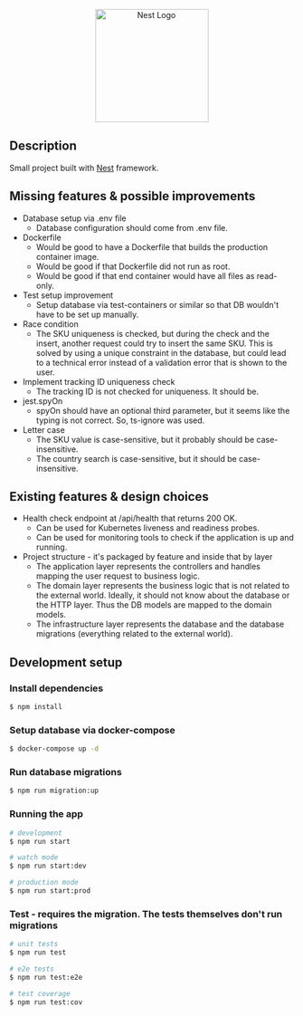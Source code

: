 <p align="center">
  <a href="http://nestjs.com/" target="blank"><img src="https://nestjs.com/img/logo-small.svg" width="200" alt="Nest Logo" /></a>
</p>

[circleci-image]: https://img.shields.io/circleci/build/github/nestjs/nest/master?token=abc123def456

[circleci-url]: https://circleci.com/gh/nestjs/nest

## Description

Small project built with [Nest](https://github.com/nestjs/nest) framework.

## Missing features & possible improvements

* Database setup via .env file
    - Database configuration should come from .env file.
* Dockerfile
    - Would be good to have a Dockerfile that builds the production container image.
    - Would be good if that Dockerfile did not run as root.
    - Would be good if that end container would have all files as read-only.
* Test setup improvement
    - Setup database via test-containers or similar so that DB wouldn't have to be set up manually.
* Race condition
    - The SKU uniqueness is checked, but during the check and the insert, another request could try to insert the same SKU.
      This is solved by using a unique constraint in the database, but could lead to a technical error instead of a
      validation error that is shown to the user.
* Implement tracking ID uniqueness check
    - The tracking ID is not checked for uniqueness. It should be. 
* jest.spyOn
    - spyOn should have an optional third parameter, but it seems like the typing is not correct. So, ts-ignore was
      used.
* Letter case
    - The SKU value is case-sensitive, but it probably should be case-insensitive.
    - The country search is case-sensitive, but it should be case-insensitive.

## Existing features & design choices

* Health check endpoint at /api/health that returns 200 OK.
    - Can be used for Kubernetes liveness and readiness probes.
    - Can be used for monitoring tools to check if the application is up and running.
* Project structure - it's packaged by feature and inside that by layer
    - The application layer represents the controllers and handles mapping the user request to business logic.
    - The domain layer represents the business logic that is not related to the external world. Ideally, it should not
      know about the database or the HTTP layer. Thus the DB models are mapped to the domain models.
    - The infrastructure layer represents the database and the database migrations (everything related to the external
      world).

## Development setup

### Install dependencies

```bash
$ npm install
```

### Setup database via docker-compose

```bash
$ docker-compose up -d
```

### Run database migrations

```bash
$ npm run migration:up
```

### Running the app

```bash
# development
$ npm run start

# watch mode
$ npm run start:dev

# production mode
$ npm run start:prod
```

### Test - requires the migration. The tests themselves don't run migrations

```bash
# unit tests
$ npm run test

# e2e tests
$ npm run test:e2e

# test coverage
$ npm run test:cov
```


